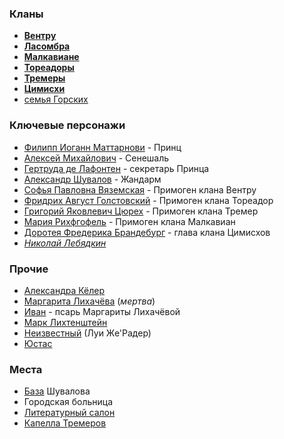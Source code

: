 ### Кланы
* [**Вентру**](</Клан/Вентру.md>)
* [**Ласомбра**](</Клан/Ласомбра.md>)
* [**Малкавиане**](</Клан/Малкавиане.md>)
* [**Тореадоры**](</Клан/Тореадоры.md>)
* [**Тремеры**](</Клан/Тремеры.md>)
* [**Цимисхи**](</Клан/Цимисхи.md>)
* [семья Горских](</Дело/Горские.md>)

### Ключевые персонажи
- [Филипп Иоганн Маттарнови](</Дело/Филипп Иоганн Маттарнови.md>) - Принц
- [Алексей Михайлович](</Дело/Алексей Михайлович.md>) - Сенешаль
- [Гертруда де Лафонтен](</Дело/Гертруда де Лафонтен.md>) - секретарь Принца
- [Александр Шувалов](</Дело/Александр Шувалов.md>) - Жандарм
- [Софья Павловна Вяземская](</Дело/Софья Павловна Вяземская.md>) - Примоген клана Вентру
- [Фридрих Август Голстовский](</Дело/Фридрих Август Голстовский.md>) - Примоген клана Тореадор
- [Григорий Яковлевич Цюрех](</Дело/Григорий Яковлевич Цюрех.md>) - Примоген клана Тремер
- [Мария Рихфгофель](</Дело/Мария Рихфгофель.md>) - Примоген клана Малкавиан
- [Доротея Фредерика Брандебург](</Дело/Доротея Фредерика Брандебург.md>) - глава клана Цимисхов
- [*Николай Лебядкин*](</Дело/Николай Лебядкин.md>)

### Прочие
- [Александра Кёлер](</Дело/Александра Кёлер.md>)
- [Маргарита Лихачёва](</Дело/Маргарита Лихачёва.md>) (*мертва*)
- [Иван](</Дело/псарь Иван.md>) - псарь Маргариты Лихачёвой
- [Марк Лихтенштейн](</Дело/Марк Лихтенштейн.md>)
- [Неизвестный](</Дело/Неизвестный.md>) (Луи Же'Радер)
- [Юстас](</Дело/Юстас.md>)

### Места
- [База](</Место/Отделение жандармов.md>) Шувалова
- Городская больница
- [Литературный салон](</Место/Литературный салон.md>)
- [Капелла Тремеров](</Место/Капелла Тремеров.md>)